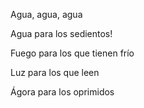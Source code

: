 Agua, agua, agua

Agua para los sedientos!

Fuego para los que tienen frío

Luz para los que leen



Ágora para los oprimidos
